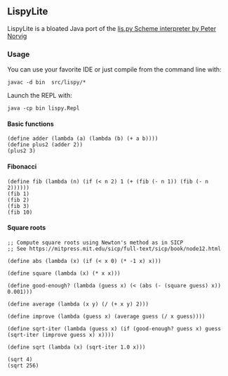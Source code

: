 ## LispyLite

LispyLite is a bloated Java port of the [lis.py Scheme interpreter by Peter Norvig](http://norvig.com/lispy.html)

### Usage

You can use your favorite IDE or just compile from the command line with:

```
javac -d bin  src/lispy/*
```

Launch the REPL with:

```
java -cp bin lispy.Repl
```

#### Basic functions

```
(define adder (lambda (a) (lambda (b) (+ a b))))
(define plus2 (adder 2))
(plus2 3)
```

#### Fibonacci

```
(define fib (lambda (n) (if (< n 2) 1 (+ (fib (- n 1)) (fib (- n 2))))))
(fib 1)
(fib 2)
(fib 3)
(fib 10)
```

#### Square roots

```
;; Compute square roots using Newton's method as in SICP
;; See https://mitpress.mit.edu/sicp/full-text/sicp/book/node12.html

(define abs (lambda (x) (if (< x 0) (* -1 x) x)))

(define square (lambda (x) (* x x)))

(define good-enough? (lambda (guess x) (< (abs (- (square guess) x)) 0.001)))
  
(define average (lambda (x y) (/ (+ x y) 2)))

(define improve (lambda (guess x) (average guess (/ x guess))))
  
(define sqrt-iter (lambda (guess x) (if (good-enough? guess x) guess (sqrt-iter (improve guess x) x))))
                 
(define sqrt (lambda (x) (sqrt-iter 1.0 x)))

(sqrt 4)
(sqrt 256)
```

